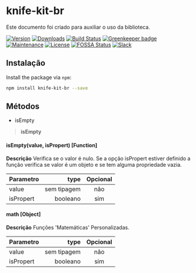 # knife-kit-br

Este documento foi criado para auxiliar o uso da biblioteca.

[![Version](https://img.shields.io/npm/v/knife-kit-br.svg)](https://www.npmjs.com/package/knife-kit-br)
[![Downloads](https://img.shields.io/npm/dm/knife-kit-br.svg)](https://www.npmjs.com/package/knife-kit-br)
[![Build Status](https://img.shields.io/travis/josdejong/knife-kit-br/master.svg)](https://travis-ci.org/josdejong/knife-kit-br)
[![Greenkeeper badge](https://badges.greenkeeper.io/josdejong/knife-kit-br.svg)](https://greenkeeper.io/)
[![Maintenance](https://img.shields.io/maintenance/yes/2019.svg)](https://github.com/josdejong/knife-kit-br/graphs/commit-activity)
[![License](https://img.shields.io/github/license/josdejong/knife-kit-br.svg)](https://github.com/josdejong/knife-kit-br/blob/master/LICENSE)
[![FOSSA Status](https://app.fossa.io/api/projects/git%2Bgithub.com%2Fjosdejong%2Fknife-kit-br.svg?type=shield)](https://app.fossa.io/projects/git%2Bgithub.com%2Fjosdejong%2Fknife-kit-br?ref=badge_shield)
[![Slack](https://slack.bri.im/badge.svg)](https://slack.bri.im)


## Instalação

Install the package via `npm`:

```sh
npm install knife-kit-br --save
```

Métodos
-------------
 - isEmpty

> **isEmpty**

#### isEmpty(value, isPropert) [Function]

 **Descrição**
Verifica se o valor é nulo. Se a opção isPropert estiver definido a função verifica se valor é um objeto e se tem alguma propriedade vazia.

| Parametro     | type 			| Opcional  |
| :-------      | ----:			| :---: 	|
| value    		| sem tipagem	|  não	 	|
| isPropert     | booleano		|  sim  	|

#### math [Object]
	
 **Descrição**
Funções 'Matemáticas' Personalizadas.

| Parametro     | type 			| Opcional  |
| :-------      | ----:			| :---: 	|
| value    		| sem tipagem	|  não	 	|
| isPropert     | booleano		|  sim  	|
